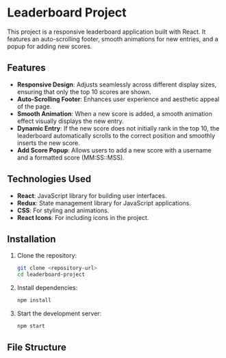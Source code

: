 # Leaderboard Project

This project is a responsive leaderboard application built with React. It features an auto-scrolling footer, smooth animations for new entries, and a popup for adding new scores.

## Features

- **Responsive Design**: Adjusts seamlessly across different display sizes, ensuring that only the top 10 scores are shown.
- **Auto-Scrolling Footer**: Enhances user experience and aesthetic appeal of the page.
- **Smooth Animation**: When a new score is added, a smooth animation effect visually displays the new entry.
- **Dynamic Entry**: If the new score does not initially rank in the top 10, the leaderboard automatically scrolls to the correct position and smoothly inserts the new score.
- **Add Score Popup**: Allows users to add a new score with a username and a formatted score (MM:SS::MSS).

## Technologies Used

- **React**: JavaScript library for building user interfaces.
- **Redux**: State management library for JavaScript applications.
- **CSS**: For styling and animations.
- **React Icons**: For including icons in the project.

## Installation

1. Clone the repository:
    ```bash
    git clone <repository-url>
    cd leaderboard-project
    ```

2. Install dependencies:
    ```bash
    npm install
    ```

3. Start the development server:
    ```bash
    npm start
    ```

## File Structure

